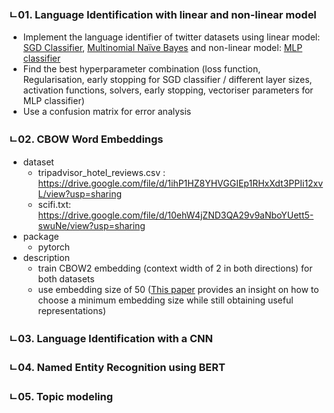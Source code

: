 ### ㄴ01. Language Identification with linear and non-linear model
* Implement the language identifier of twitter datasets using linear model: [SGD Classifier](https://scikit-learn.org/stable/modules/generated/sklearn.linear_model.SGDClassifier.html), [Multinomial Naïve Bayes](https://scikit-learn.org/stable/modules/generated/sklearn.naive_bayes.MultinomialNB.html#sklearn.naive_bayes.MultinomialNB) and non-linear model: [MLP classifier](https://scikit-learn.org/stable/modules/generated/sklearn.neural_network.MLPClassifier.html#sklearn.neural_network.MLPClassifier)
* Find the best hyperparameter combination (loss function, Regularisation, early stopping for SGD classifier / different layer sizes, activation functions, solvers, early stopping, vectoriser parameters for MLP classifier)
* Use a confusion matrix for error analysis

### ㄴ02. CBOW Word Embeddings
* dataset 
  * tripadvisor_hotel_reviews.csv : https://drive.google.com/file/d/1ihP1HZ8YHVGGIEp1RHxXdt3PPIi12xvL/view?usp=sharing
  * scifi.txt: https://drive.google.com/file/d/10ehW4jZND3QA29v9aNboYUett5-swuNe/view?usp=sharing
* package 
  * pytorch
* description 
  * train CBOW2 embedding (context width of 2 in both directions) for both datasets
  * use embedding size of 50 ([This paper](https://aclanthology.org/I17-2006/) provides an insight on how to choose a minimum embedding size while still obtaining
useful representations)

### ㄴ03. Language Identification with a CNN


### ㄴ04. Named Entity Recognition using BERT


### ㄴ05. Topic modeling 

